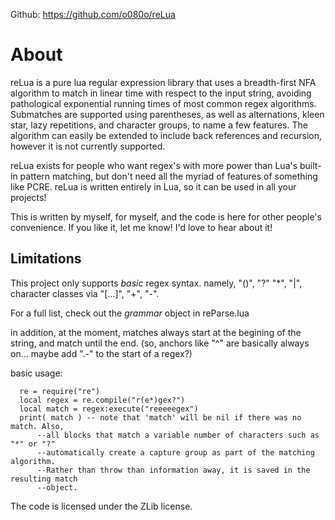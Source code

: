 Github: https://github.com/o080o/reLua

# About

reLua is a pure lua regular expression library that uses a breadth-first NFA algorithm to match in linear time with respect to the input string, avoiding pathological exponential running times of most common regex algorithms. Submatches are supported using parentheses, as well as alternations, kleen star, lazy repetitions, and character groups, to name a few features. The algorithm can easily be extended to include back references and recursion, however it is not currently supported.

reLua exists for people who want regex's with more power than Lua's built-in pattern matching, but don't need all the myriad of features of something like PCRE. reLua is written entirely in Lua, so it can be used in all your projects!

This is written by myself, for myself, and the code is here for other people's convenience. If you like it, let me know! I'd love to hear about it!

## Limitations

This project only supports *basic* regex syntax. namely, "()", "?" "\*", "|",
character classes via "[...]", "+", "-".

For a full list, check out the *grammar* object in  reParse.lua

in addition, at the moment, matches always start at the begining of the string, and match
until the end. (so, anchors like "^" are basically always on... maybe add ".-" to
the start of a regex?)

basic usage:
```
  re = require("re")
  local regex = re.compile("r(e*)gex?")
  local match = regex:execute("reeeeegex")
  print( match ) -- note that 'match' will be nil if there was no match. Also,
	  --all blocks that match a variable number of characters such as "*" or "?"
	  --automatically create a capture group as part of the matching algorithm.
	  --Rather than throw than information away, it is saved in the resulting match
	  --object.
```
The code is licensed under the ZLib license.
